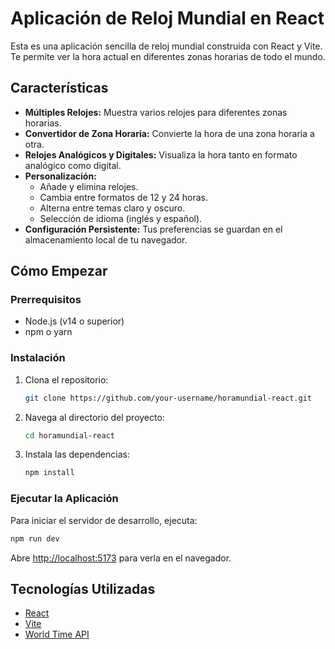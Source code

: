 # Aplicación de Reloj Mundial en React

Esta es una aplicación sencilla de reloj mundial construida con React y Vite. Te permite ver la hora actual en diferentes zonas horarias de todo el mundo.

## Características

*   **Múltiples Relojes:** Muestra varios relojes para diferentes zonas horarias.
*   **Convertidor de Zona Horaria:** Convierte la hora de una zona horaria a otra.
*   **Relojes Analógicos y Digitales:** Visualiza la hora tanto en formato analógico como digital.
*   **Personalización:**
    *   Añade y elimina relojes.
    *   Cambia entre formatos de 12 y 24 horas.
    *   Alterna entre temas claro y oscuro.
    *   Selección de idioma (inglés y español).
*   **Configuración Persistente:** Tus preferencias se guardan en el almacenamiento local de tu navegador.

## Cómo Empezar

### Prerrequisitos

*   Node.js (v14 o superior)
*   npm o yarn

### Instalación

1.  Clona el repositorio:
    ```bash
    git clone https://github.com/your-username/horamundial-react.git
    ```
2.  Navega al directorio del proyecto:
    ```bash
    cd horamundial-react
    ```
3.  Instala las dependencias:
    ```bash
    npm install
    ```

### Ejecutar la Aplicación

Para iniciar el servidor de desarrollo, ejecuta:

```bash
npm run dev
```

Abre [http://localhost:5173](http://localhost:5173) para verla en el navegador.

## Tecnologías Utilizadas

*   [React](https://reactjs.org/)
*   [Vite](https://vitejs.dev/)
*   [World Time API](http://worldtimeapi.org/)